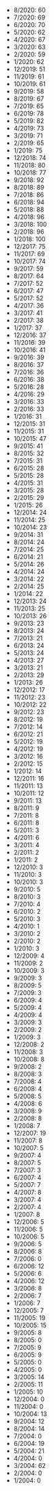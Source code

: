 *  8/2020: 60
*  7/2020: 69
*  6/2020: 70
*  5/2020: 62
*  4/2020: 67
*  3/2020: 63
*  2/2020: 59
*  1/2020: 62
*  12/2019: 51
*  11/2019: 61
*  10/2019: 61
*  9/2019: 58
*  8/2019: 67
*  7/2019: 65
*  6/2019: 78
*  5/2019: 82
*  4/2019: 73
*  3/2019: 71
*  2/2019: 65
*  1/2019: 75
*  12/2018: 74
*  11/2018: 80
*  10/2018: 77
*  9/2018: 92
*  8/2018: 89
*  7/2018: 86
*  6/2018: 94
*  5/2018: 88
*  4/2018: 96
*  3/2018: 100
*  2/2018: 96
*  1/2018: 100
*  12/2017: 75
*  11/2017: 69
*  10/2017: 74
*  9/2017: 59
*  8/2017: 64
*  7/2017: 52
*  6/2017: 47
*  5/2017: 52
*  4/2017: 36
*  3/2017: 41
*  2/2017: 38
*  1/2017: 37
*  12/2016: 37
*  11/2016: 39
*  10/2016: 41
*  9/2016: 39
*  8/2016: 37
*  7/2016: 36
*  6/2016: 38
*  5/2016: 28
*  4/2016: 29
*  3/2016: 33
*  2/2016: 33
*  1/2016: 31
*  12/2015: 31
*  11/2015: 31
*  10/2015: 47
*  9/2015: 41
*  8/2015: 32
*  7/2015: 31
*  6/2015: 28
*  5/2015: 28
*  4/2015: 31
*  3/2015: 28
*  2/2015: 29
*  1/2015: 26
*  12/2014: 24
*  11/2014: 25
*  10/2014: 23
*  9/2014: 31
*  8/2014: 24
*  7/2014: 25
*  6/2014: 21
*  5/2014: 26
*  4/2014: 24
*  3/2014: 22
*  2/2014: 25
*  1/2014: 22
*  12/2013: 24
*  11/2013: 25
*  10/2013: 26
*  9/2013: 23
*  8/2013: 24
*  7/2013: 21
*  6/2013: 24
*  5/2013: 24
*  4/2013: 27
*  3/2013: 21
*  2/2013: 29
*  1/2013: 26
*  12/2012: 17
*  11/2012: 23
*  10/2012: 22
*  9/2012: 23
*  8/2012: 19
*  7/2012: 14
*  6/2012: 21
*  5/2012: 19
*  4/2012: 19
*  3/2012: 16
*  2/2012: 15
*  1/2012: 14
*  12/2011: 16
*  11/2011: 13
*  10/2011: 12
*  9/2011: 13
*  8/2011: 9
*  7/2011: 8
*  6/2011: 8
*  5/2011: 3
*  4/2011: 6
*  3/2011: 4
*  2/2011: 2
*  1/2011: 2
*  12/2010: 3
*  11/2010: 3
*  10/2010: 3
*  9/2010: 5
*  8/2010: 3
*  7/2010: 4
*  6/2010: 2
*  5/2010: 3
*  4/2010: 1
*  3/2010: 2
*  2/2010: 2
*  1/2010: 3
*  12/2009: 4
*  11/2009: 2
*  10/2009: 3
*  9/2009: 3
*  8/2009: 5
*  7/2009: 3
*  6/2009: 4
*  5/2009: 4
*  4/2009: 4
*  3/2009: 3
*  2/2009: 2
*  1/2009: 3
*  12/2008: 2
*  11/2008: 3
*  10/2008: 8
*  9/2008: 2
*  8/2008: 3
*  7/2008: 4
*  6/2008: 4
*  5/2008: 5
*  4/2008: 6
*  3/2008: 9
*  2/2008: 8
*  1/2008: 7
*  12/2007: 19
*  11/2007: 8
*  10/2007: 5
*  9/2007: 4
*  8/2007: 5
*  7/2007: 3
*  6/2007: 4
*  5/2007: 7
*  4/2007: 8
*  3/2007: 4
*  2/2007: 4
*  1/2007: 8
*  12/2006: 5
*  11/2006: 5
*  10/2006: 5
*  9/2006: 5
*  8/2006: 8
*  7/2006: 0
*  6/2006: 12
*  5/2006: 6
*  4/2006: 12
*  3/2006: 8
*  2/2006: 7
*  1/2006: 7
*  12/2005: 7
*  11/2005: 19
*  10/2005: 15
*  9/2005: 8
*  8/2005: 0
*  7/2005: 9
*  6/2005: 9
*  5/2005: 0
*  4/2005: 0
*  3/2005: 14
*  2/2005: 11
*  1/2005: 10
*  12/2004: 0
*  11/2004: 0
*  10/2004: 13
*  9/2004: 12
*  8/2004: 14
*  7/2004: 0
*  6/2004: 19
*  5/2004: 21
*  4/2004: 0
*  3/2004: 62
*  2/2004: 0
*  1/2004: 0